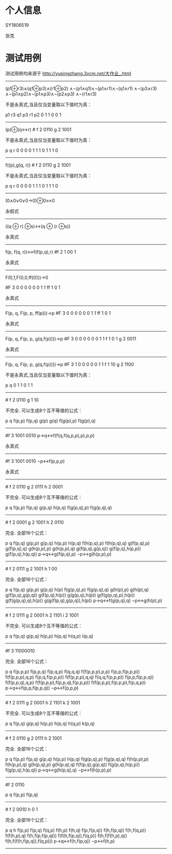 # 个人信息

SY1806519

张克

# 测试用例

测试用例均来源于 http://yupingzhang.3vcm.net/大作业_.html

-------------------------------------------------------------------

(p1⊕r3)∧(q1⊕p3)∧(r1⊕p2) ∧¬(p1∧q1)∧¬(p1∧r1)∧¬(q1∧r1) ∧¬(p3∧r3) ∧¬(p1∧p2)∧¬(p1∧p3)∧¬(p2∧p3) ∧¬(r1∧r3)

不是永真式,当且仅当变量取以下值时为真： 

p1	r3	q1	p3	r1	p2
0	1	1	0	0	1

-------------------------------------------------------------------

(p)⊕(q↔r) # f 2 0110 g 2 1001

不是永真式,当且仅当变量取以下值时为真： 

p	q	r
0	0	0
0	1	1
1	0	1
1	1	0

--------------------------------------------------------------------

f((p),g(q, r)) # f 2 0110 g 2 1001

不是永真式,当且仅当变量取以下值时为真： 

p	q	r
0	0	0
0	1	1
1	0	1
1	1	0

-------------------------------------------------------------------

(0∧0∨0∨0→0)⊕0↔0

永假式

-----------------------------------------------------------------

((q ⊕ r) ⊕s)↔(q ⊕ (r ⊕s))

永真式 

-----------------------------------------------------------------

f(p, f(q, r))↔f(f(p,q),r) #f 2 1 00 1

永真式 

-----------------------------------------------------------------

F(0,1,F(0,0,ff(0)))→0

\#F 3 0 0 0 0 0 0 1 1 ff 1 0 1

永真式 

----------

F(p, q, F(p, p, ff(p)))→p #F 3 0 0 0 0 0 0 1 1 ff 1 0 1

永真式 

------

F(p, q, F(p, p, g(q,f(p))))→p #F 3 0 0 0 0 0 0 1 1 f 1 0 1 g 2 0011

永真式 

-----

F(p, q, F(p, p, g(q,f(p))))→p #F 3 1 0 0 0 0 0 1 1 f 1 10 g 2 1100

不是永真式,当且仅当变量取以下值时为真： 

p	q
0	1
1	0
1	1

-----

\# f 2 0110 g 1 10 

不完全.
可以生成8个互不等值的公式： 

p
q
f(p,p)
f(p,q)
g(p)
g(q)
f(g(p),p)
f(g(p),q)

----

\#f 3 1001 0010 p→q↔f(f(q,f(q,p,p),p),p,p) 

永真式 

----------------------------------------------------------------------------------------

\#f 3 1001 0010 ¬p↔f(p,p,p) 

永真式

----

\# f 2 0110 g 2 0111 h 2 0001

不完全.
可以生成8个互不等值的公式： 

p
q
f(p,p)
f(p,q)
g(p,q)
h(p,q)
f(g(p,q),p)
f(g(p,q),q)

----

\# f 2 0001 g 2 1001 h 2 0110 

完全.
全部16个公式： 

p
q
f(p,q)
g(p,p)
g(p,q)
h(p,p)
h(p,q)
f(h(p,q),p)
f(h(p,q),q)
g(f(p,q),p)
g(f(p,q),q)
g(h(p,p),p)
g(h(p,p),q)
g(f(p,q),g(p,q))
g(f(p,q),h(p,p))
g(f(p,q),h(p,q))
p→q↔g(f(p,q),p)
¬p↔g(h(p,p),p)

----

\# f 2 0111 g 2 1001 h 1 00 

完全.
全部16个公式： 

p
q
f(p,q)
g(p,p)
g(p,q)
h(p)
f(g(p,q),p)
f(g(p,q),q)
g(h(p),p)
g(h(p),q)
g(f(p,q),g(p,q))
g(f(p,q),h(p))
g(g(p,q),h(p))
g(f(g(p,q),p),h(p))
g(f(g(p,q),q),h(p))
g(g(f(p,q),g(p,q)),h(p))
p→q↔f(g(p,q),q)
¬p↔g(h(p),p)

-----

\# f 2 0111 g 2 0001 h 2 1101 i 2 1001

不完全.
可以生成8个互不等值的公式： 

p
q
f(p,q)
g(p,q)
h(p,p)
h(p,q)
h(q,p)
i(p,q)

---

\#f 3 11000010

完全.
全部16个公式： 

p
q
f(p,p,p)
f(p,p,q)
f(p,q,p)
f(q,q,q)
f(f(p,p,p),p,p)
f(p,p,f(p,p,p))
f(f(p,p,p),q,p)
f(p,q,f(p,p,p))
f(f(p,p,p),q,q)
f(q,q,f(p,p,p))
f(p,p,f(p,p,q))
f(f(p,p,q),q,p)
f(f(p,p,p),f(p,p,q),f(p,p,p))
f(f(p,p,p),f(p,p,p),f(p,q,p))
p→q↔f(p,p,f(p,p,q))
¬p↔f(p,p,p)

---

\# f 2 0111 g 2 0001 h 2 1101 k 2 1001

不完全.
可以生成8个互不等值的公式： 

p
q
f(p,q)
g(p,q)
h(p,p)
h(p,q)
h(q,p)
k(p,q)

---

\# f 2 0110 g 2 0111 h 2 1001 

完全.
全部16个公式： 

p
q
f(p,p)
f(p,q)
g(p,q)
h(p,p)
h(p,q)
f(g(p,q),p)
f(g(p,q),q)
f(h(p,p),p)
f(h(p,p),q)
g(h(p,q),p)
g(h(p,q),q)
f(f(p,q),g(p,q))
f(g(p,q),h(p,p))
f(g(p,q),h(p,q))
p→q↔g(h(p,q),q)
¬p↔f(h(p,p),p)

---

\#f 2 0110

p
q
f(p,p)
f(p,q)

---

\# f 2 0010 h 0 1

完全.
全部16个公式： 

p
q
h
f(p,p)
f(p,q)
f(q,p)
f(h,p)
f(h,q)
f(p,f(p,q))
f(h,f(p,q))
f(h,f(q,p))
f(f(h,p),q)
f(h,f(p,f(p,q)))
f(f(h,f(p,q)),f(q,p))
f(h,f(f(h,p),q))
f(h,f(f(h,f(p,q)),f(q,p)))
p→q↔f(h,f(p,q))
¬p↔f(h,p)

---

